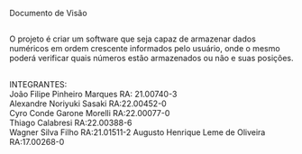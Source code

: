 
Documento de Visão

 ##
 O projeto é criar um software que seja capaz de armazenar dados numéricos
em ordem crescente informados pelo usuário, onde o mesmo poderá verificar quais
números estão armazenados ou não e suas posições.

##
INTEGRANTES: <br>
João Filipe Pinheiro Marques           RA: 21.00740-3 <br>
Alexandre Noriyuki Sasaki              RA:22.00452-0 <br>
Cyro Conde Garone Morelli              RA:22.00077-0 <br>
Thiago Calabresi                       RA:22.00388-6 <br>
Wagner Silva Filho                     RA:21.01511-2
Augusto Henrique Leme de Oliveira      RA:17.00268-0

